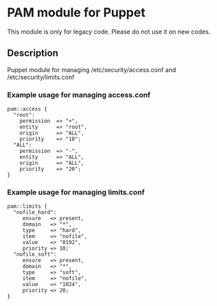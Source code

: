 # PAM module for Puppet

This module is only for legacy code. Please do not use it on new codes. 

## Description
Puppet module for managing /etc/security/access.conf
and /etc/security/limits.conf

### Example usage for managing access.conf

``` puppet
pam::access {
  "root":
    permission  => "+",
    entity      => "root",
    origin      => "ALL",
    priority    => "10";
  "ALL":
    permission  => "-",
    entity      => "ALL",
    origin      => "ALL",
    priority    => "20";
}
```

### Example usage for managing limits.conf

``` puppet
pam::limits {
  "nofile_hard":
     ensure   => present,
     domain   => "*",
     type     => "hard",
     item     => "nofile",
     value    => "8192",
     priority => 10;
  "nofile_soft":
     ensure   => present,
     domain   => "*",
     type     => "soft",
     item     => "nofile",
     value    => "1024",
     priority => 20;
}
```
